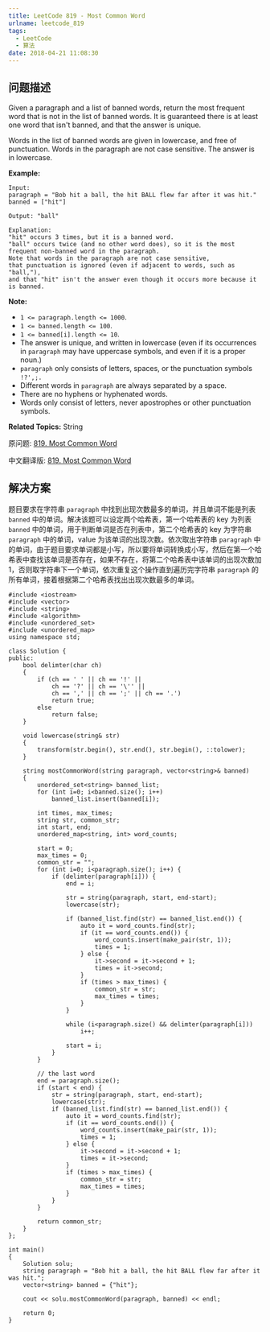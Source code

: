 ```yaml
---
title: LeetCode 819 - Most Common Word
urlname: leetcode_819
tags:
  - LeetCode
  - 算法
date: 2018-04-21 11:08:30
---
```


## 问题描述

Given a paragraph and a list of banned words, return the most frequent word that is not in the list of banned words.  It is guaranteed there is at least one word that isn't banned, and that the answer is unique.

Words in the list of banned words are given in lowercase, and free of punctuation.  Words in the paragraph are not case sensitive.  The answer is in lowercase.

__Example:__

```
Input:
paragraph = "Bob hit a ball, the hit BALL flew far after it was hit."
banned = ["hit"]

Output: "ball"

Explanation:
"hit" occurs 3 times, but it is a banned word.
"ball" occurs twice (and no other word does), so it is the most frequent non-banned word in the paragraph.
Note that words in the paragraph are not case sensitive,
that punctuation is ignored (even if adjacent to words, such as "ball,"),
and that "hit" isn't the answer even though it occurs more because it is banned.
```

__Note:__

* `1 <= paragraph.length <= 1000`.
* `1 <= banned.length <= 100`.
* `1 <= banned[i].length <= 10`.
* The answer is unique, and written in lowercase (even if its occurrences in `paragraph` may have uppercase symbols, and even if it is a proper noun.)
* `paragraph` only consists of letters, spaces, or the punctuation symbols `!?',;.`
* Different words in `paragraph` are always separated by a space.
* There are no hyphens or hyphenated words.
* Words only consist of letters, never apostrophes or other punctuation symbols.

__Related Topics:__ String

原问题: [819. Most Common Word](https://leetcode.com/problems/most-common-word/description/)

中文翻译版: [819. Most Common Word](https://leetcode-cn.com/problems/most-common-word/description/)

## 解决方案

题目要求在字符串 `paragraph` 中找到出现次数最多的单词，并且单词不能是列表 `banned` 中的单词。解决该题可以设定两个哈希表，第一个哈希表的 key 为列表 `banned` 中的单词，用于判断单词是否在列表中，第二个哈希表的 key 为字符串 `paragraph` 中的单词，value 为该单词的出现次数。依次取出字符串 `paragraph` 中的单词，由于题目要求单词都是小写，所以要将单词转换成小写，然后在第一个哈希表中查找该单词是否存在，如果不存在，将第二个哈希表中该单词的出现次数加1，否则取字符串下一个单词，依次重复这个操作直到遍历完字符串 `paragraph` 的所有单词，接着根据第二个哈希表找出出现次数最多的单词。

```
#include <iostream>
#include <vector>
#include <string>
#include <algorithm>
#include <unordered_set>
#include <unordered_map>
using namespace std;

class Solution {
public:
    bool delimter(char ch)
    {
        if (ch == ' ' || ch == '!' ||
            ch == '?' || ch == '\'' ||
            ch == ',' || ch == ';' || ch == '.')
            return true;
        else
            return false;
    }

    void lowercase(string& str)
    {
        transform(str.begin(), str.end(), str.begin(), ::tolower);
    }

    string mostCommonWord(string paragraph, vector<string>& banned)
    {
        unordered_set<string> banned_list;
        for (int i=0; i<banned.size(); i++)
            banned_list.insert(banned[i]);

        int times, max_times;
        string str, common_str;
        int start, end;
        unordered_map<string, int> word_counts;

        start = 0;
        max_times = 0;
        common_str = "";
        for (int i=0; i<paragraph.size(); i++) {
            if (delimter(paragraph[i])) {
                end = i;

                str = string(paragraph, start, end-start);
                lowercase(str);

                if (banned_list.find(str) == banned_list.end()) {
                    auto it = word_counts.find(str);
                    if (it == word_counts.end()) {
                        word_counts.insert(make_pair(str, 1));
                        times = 1;
                    } else {
                        it->second = it->second + 1;
                        times = it->second;
                    }
                    if (times > max_times) {
                        common_str = str;
                        max_times = times;
                    }
                }

                while (i<paragraph.size() && delimter(paragraph[i]))
                    i++;

                start = i;
            }
        }

        // the last word
        end = paragraph.size();
        if (start < end) {
            str = string(paragraph, start, end-start);
            lowercase(str);
            if (banned_list.find(str) == banned_list.end()) {
                auto it = word_counts.find(str);
                if (it == word_counts.end()) {
                    word_counts.insert(make_pair(str, 1));
                    times = 1;
                } else {
                    it->second = it->second + 1;
                    times = it->second;
                }
                if (times > max_times) {
                    common_str = str;
                    max_times = times;
                }
            }
        }

        return common_str;
    }
};

int main()
{
    Solution solu;
    string paragraph = "Bob hit a ball, the hit BALL flew far after it was hit.";
    vector<string> banned = {"hit"};

    cout << solu.mostCommonWord(paragraph, banned) << endl;

    return 0;
}
```
